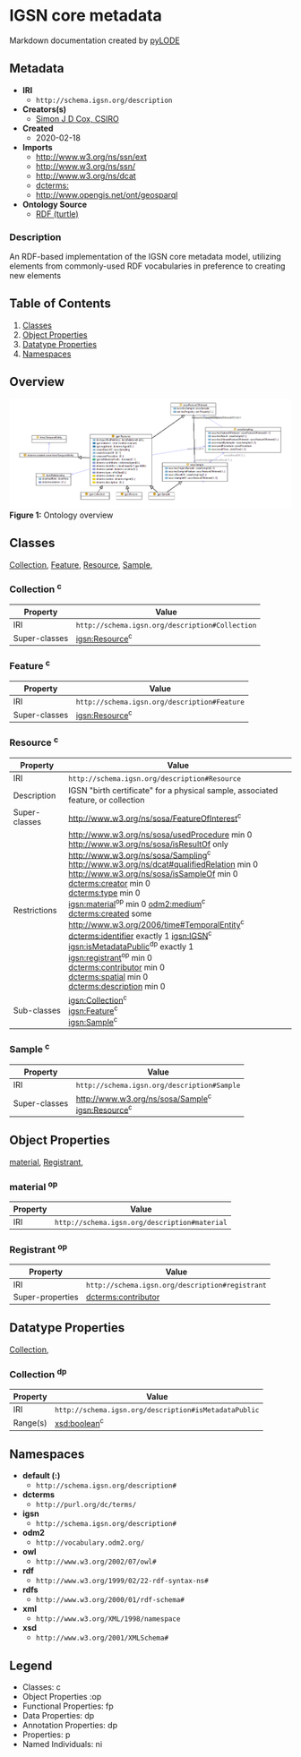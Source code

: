 # IGSN core metadata
Markdown documentation created by [pyLODE](http://github.com/rdflib/pyLODE)


## Metadata
* **IRI**
  * `http://schema.igsn.org/description`
* **Creators(s)**
  * <a href='https://orcid.org/0000-0002-3884-3420'>Simon J D Cox, CSIRO</a>
* **Created**
  * 2020-02-18
* **Imports**
  * <a href="http://www.w3.org/ns/ssn/ext">http://www.w3.org/ns/ssn/ext</a>
  * <a href="http://www.w3.org/ns/ssn/">http://www.w3.org/ns/ssn/</a>
  * <a href="http://www.w3.org/ns/dcat">http://www.w3.org/ns/dcat</a>
  * <a href="http://purl.org/dc/terms/">dcterms:</a>
  * <a href="http://www.opengis.net/ont/geosparql">http://www.opengis.net/ont/geosparql</a>
* **Ontology Source**
  * <a href="igsn-description.ttl">RDF (turtle)</a>
### Description
<p>An RDF-based implementation of the IGSN core metadata model, utilizing elements from commonly-used RDF vocabularies in preference to creating new elements</p>

## Table of Contents
1. [Classes](#classes)
1. [Object Properties](#objectproperties)
1. [Datatype Properties](#datatypeproperties)
1. [Namespaces](#namespaces)  


## Overview
![IGSN Resource overview](./images/IGSN-resource-description.png)
**Figure 1:** Ontology overview  
## Classes
[Collection](#Collection1),
[Feature](#Feature),
[Resource](#Resource),
[Sample](#Sample),
### Collection <sup>c</sup>
Property | Value
--- | ---
IRI | `http://schema.igsn.org/description#Collection`
Super-classes |<a href="#Resource">igsn:Resource</a><sup class="sup-c" title="class">c</sup><br />
### Feature <sup>c</sup>
Property | Value
--- | ---
IRI | `http://schema.igsn.org/description#Feature`
Super-classes |<a href="#Resource">igsn:Resource</a><sup class="sup-c" title="class">c</sup><br />
### Resource <sup>c</sup>
Property | Value
--- | ---
IRI | `http://schema.igsn.org/description#Resource`
Description | IGSN "birth certificate" for a physical sample, associated feature, or collection
Super-classes |<a href="http://www.w3.org/ns/sosa/FeatureOfInterest">http://www.w3.org/ns/sosa/FeatureOfInterest</a><sup class="sup-c" title="class">c</sup><br />
Restrictions |<a href="http://www.w3.org/ns/sosa/usedProcedure">http://www.w3.org/ns/sosa/usedProcedure</a> <span class="cardinality">min</span> 0<br /><a href="http://www.w3.org/ns/sosa/isResultOf">http://www.w3.org/ns/sosa/isResultOf</a> <span class="cardinality">only</span> <a href="http://www.w3.org/ns/sosa/Sampling">http://www.w3.org/ns/sosa/Sampling</a><sup class="sup-c" title="class">c</sup><br /><a href="http://www.w3.org/ns/dcat#qualifiedRelation">http://www.w3.org/ns/dcat#qualifiedRelation</a> <span class="cardinality">min</span> 0<br /><a href="http://www.w3.org/ns/sosa/isSampleOf">http://www.w3.org/ns/sosa/isSampleOf</a> <span class="cardinality">min</span> 0<br /><a href="http://purl.org/dc/terms/creator">dcterms:creator</a> <span class="cardinality">min</span> 0<br /><a href="http://purl.org/dc/terms/type">dcterms:type</a> <span class="cardinality">min</span> 0<br /><a href="#material">igsn:material</a><sup class="sup-op" title="object property">op</sup> <span class="cardinality">min</span> 0 <a href="http://vocabulary.odm2.org/medium">odm2:medium</a><sup class="sup-c" title="class">c</sup><br /><a href="http://purl.org/dc/terms/created">dcterms:created</a> <span class="cardinality">some</span> <a href="http://www.w3.org/2006/time#TemporalEntity">http://www.w3.org/2006/time#TemporalEntity</a><sup class="sup-c" title="class">c</sup><br /><a href="http://purl.org/dc/terms/identifier">dcterms:identifier</a> <span class="cardinality">exactly</span> 1 <a href="http://schema.igsn.org/description#IGSN">igsn:IGSN</a><sup class="sup-c" title="class">c</sup><br /><a href="#Collection">igsn:isMetadataPublic</a><sup class="sup-dp" title="datatype property">dp</sup> <span class="cardinality">exactly</span> 1<br /><a href="#Registrant">igsn:registrant</a><sup class="sup-op" title="object property">op</sup> <span class="cardinality">min</span> 0<br /><a href="http://purl.org/dc/terms/contributor">dcterms:contributor</a> <span class="cardinality">min</span> 0<br /><a href="http://purl.org/dc/terms/spatial">dcterms:spatial</a> <span class="cardinality">min</span> 0<br /><a href="http://purl.org/dc/terms/description">dcterms:description</a> <span class="cardinality">min</span> 0<br />
Sub-classes |<a href="#Collection1">igsn:Collection</a><sup class="sup-c" title="class">c</sup><br /><a href="#Feature">igsn:Feature</a><sup class="sup-c" title="class">c</sup><br /><a href="#Sample">igsn:Sample</a><sup class="sup-c" title="class">c</sup><br />
### Sample <sup>c</sup>
Property | Value
--- | ---
IRI | `http://schema.igsn.org/description#Sample`
Super-classes |<a href="http://www.w3.org/ns/sosa/Sample">http://www.w3.org/ns/sosa/Sample</a><sup class="sup-c" title="class">c</sup><br /><a href="#Resource">igsn:Resource</a><sup class="sup-c" title="class">c</sup><br />

## Object Properties
[material](material),
[Registrant](Registrant),
[](material)
### material <sup>op</sup>
Property | Value
--- | ---
IRI | `http://schema.igsn.org/description#material`
[](Registrant)
### Registrant <sup>op</sup>
Property | Value
--- | ---
IRI | `http://schema.igsn.org/description#registrant`
Super-properties |<a href="http://purl.org/dc/terms/contributor">dcterms:contributor</a><br />

## Datatype Properties
[Collection](Collection),
[](Collection)
### Collection <sup>dp</sup>
Property | Value
--- | ---
IRI | `http://schema.igsn.org/description#isMetadataPublic`
Range(s) |<a href="http://www.w3.org/2001/XMLSchema#boolean">xsd:boolean</a><sup class="sup-c" title="class">c</sup><br />

## Namespaces
* **default (:)**
  * `http://schema.igsn.org/description#`
* **dcterms**
  * `http://purl.org/dc/terms/`
* **igsn**
  * `http://schema.igsn.org/description#`
* **odm2**
  * `http://vocabulary.odm2.org/`
* **owl**
  * `http://www.w3.org/2002/07/owl#`
* **rdf**
  * `http://www.w3.org/1999/02/22-rdf-syntax-ns#`
* **rdfs**
  * `http://www.w3.org/2000/01/rdf-schema#`
* **xml**
  * `http://www.w3.org/XML/1998/namespace`
* **xsd**
  * `http://www.w3.org/2001/XMLSchema#`

## Legend
* Classes: c
* Object Properties :op
* Functional Properties: fp
* Data Properties: dp
* Annotation Properties: dp
* Properties: p
* Named Individuals: ni